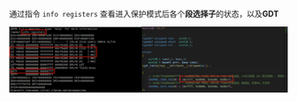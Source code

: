 通过指令 `info registers` 查看进入保护模式后各个**段选择子**的状态，以及**GDT**

![image-20230320001606641](.assets/image-20230320001606641.png)